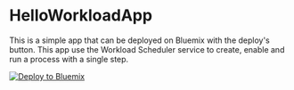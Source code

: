 # HelloWorkloadApp
This is a simple app that can be deployed on Bluemix with the deploy's button. 
This app use the Workload Scheduler service to create, enable and run a process with a single step. 

[![Deploy to Bluemix](https://bluemix.net/deploy/button.png)](https://bluemix.net/deploy?repository=https://github.com/donFotter/HelloWorkloadApp)
